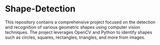# Shape-Detection
This repository contains a comprehensive project focused on the detection and recognition of various geometric shapes using computer vision techniques. The project leverages OpenCV and Python to identify shapes such as circles, squares, rectangles, triangles, and more from images.
